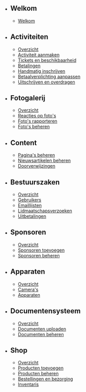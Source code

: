 - ## Welkom
  - [Welkom](/{{route}}/{{version}}/overview)

- ## Activiteiten
  - [Overzicht](/{{route}}/{{version}}/activiteiten/overview)
  - [Activiteit aanmaken](/{{route}}/{{version}}/activiteiten/activiteit-aanmaken)
  - [Tickets en beschikbaarheid](/{{route}}/{{version}}/activiteiten/tickets-en-beschikbaarheid)
  - [Betalingen](/{{route}}/{{version}}/activiteiten/betalingen)
  - [Handmatig inschrijven](/{{route}}/{{version}}/activiteiten/handmatig-inschrijven)
  - [Betaalverplichting aanpassen](/{{route}}/{{version}}/activiteiten/betaalverplichting-aanpassen)
  - [Uitschrijven en overdragen](/{{route}}/{{version}}/activiteiten/uitschrijven-en-overdragen)

- ## Fotogalerij
  - [Overzicht](/{{route}}/{{version}}/fotogalerij/overview)
  - [Reacties op foto's](/{{route}}/{{version}}/fotogalerij/reacties-op-fotos)
  - [Foto's rapporteren](/{{route}}/{{version}}/fotogalerij/fotos-rapporteren)
  - [Foto's beheren](/{{route}}/{{version}}/fotogalerij/fotos-beheren)

- ## Content
  - [Pagina's beheren](/{{route}}/{{version}}/content/paginas-beheren)
  - [Nieuwsartikelen beheren](/{{route}}/{{version}}/content/nieuwsartikelen-beheren)
  - [Doorverwijzingen](/{{route}}/{{version}}/content/doorverwijzingen)

- ## Bestuurszaken
  - [Overzicht](/{{route}}/{{version}}/bestuurszaken/overview)
  - [Gebruikers](/{{route}}/{{version}}/bestuurszaken/gebruikers)
  - [Emaillijsten](/{{route}}/{{version}}/bestuurszaken/emaillijsten)
  - [Lidmaatschapsverzoeken](/{{route}}/{{version}}/bestuurszaken/lidmaatschapsverzoeken)
  - [Uitbetalingen](/{{route}}/{{version}}/bestuurszaken/uitbetalingen)

- ## Sponsoren
  - [Overzicht](/{{route}}/{{version}}/sponsoren/overview)
  - [Sponsoren toevoegen](/{{route}}/{{version}}/sponsoren/sponsoren-toevoegen)
  - [Sponsoren beheren](/{{route}}/{{version}}/sponsoren/sponsoren-beheren)

- ## Apparaten
  - [Overzicht](/{{route}}/{{version}}/apparaten/overview)
  - [Camera's](/{{route}}/{{version}}/apparaten/cameras)
  - [Apparaten](/{{route}}/{{version}}/apparaten/apparaten)

- ## Documentensysteem
  - [Overzicht](/{{route}}/{{version}}/documentensysteem/overview)
  - [Documenten uploaden](/{{route}}/{{version}}/documentensysteem/documenten-uploaden)
  - [Documenten beheren](/{{route}}/{{version}}/documentensysteem/documenten-beheren)

- ## Shop
  - [Overzicht](/{{route}}/{{version}}/shop/overview)
  - [Producten toevoegen](/{{route}}/{{version}}/shop/producten-toevoegen)
  - [Producten beheren](/{{route}}/{{version}}/shop/producten-beheren)
  - [Bestellingen en bezorging](/{{route}}/{{version}}/shop/bestellingen-en-bezorging.md)
  - [Inventaris](/{{route}}/{{version}}/shop/inventaris)
